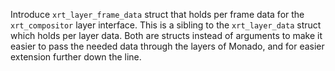 Introduce `xrt_layer_frame_data` struct that holds per frame data for the
`xrt_compositor` layer interface. This is a sibling to the `xrt_layer_data`
struct which holds per layer data. Both are structs instead of arguments to make
it easier to pass the needed data through the layers of Monado, and for easier
extension further down the line.
